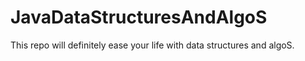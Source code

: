 # JavaDataStructuresAndAlgoS
This repo will definitely ease your life with data structures and algoS.
